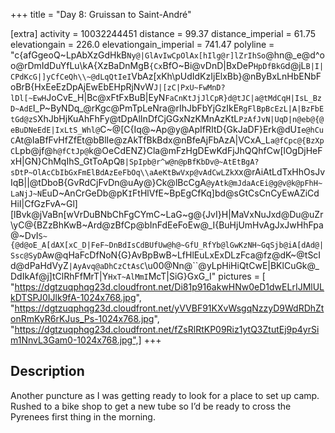 +++
title = "Day 8: Gruissan to Saint-André"

[extra]
activity = 10032244451
distance = 99.37
distance_imperial = 61.75
elevationgain = 226.0
elevationgain_imperial = 741.47
polyline = "c{afGgeoQ~LpAbXzGdHkB`Ny@|GlAvIwCpOlAx[hIlg@r]lZrIhSo`@hn@_e@d^oo@rDmIdDuYfLu\\kA{XzBaDnMgB`{Cx`BfO~Bi@vDnD|BxDeP`HpDfBkG`d@jL`B|I|CPdKcG|]yCfCeQh\\~@dLqQtIeI`VbAz[xKh\\pUdIdKzIjElxBb}@nByBxLnHbENbFoBrB{HxEeEzDpAjEwEbEHpRjNvW`J|[zC|PxU~FwMnD?lDl[~EwH`JoCvE_H|Bc@xFtFxBuB|EyN`FaCnKtJjJlCpR}d@tJC|a@tMdCqH|IsL_BzD~AdE`I_P~ByNDq_@rKgc@PmTpLeNra@rIhJbFbYjGzIkE`RgFlBpBcEzL|A|BzFbEtGd@zS`XhJbHjKuAhFhFy@tDpAlInDfCjGGxNzKMnAzKtL`PzAfJvN|UqD|n@eb@{@eBuDNeEdE|IxLtS_Whl@`C~@[C{Iq@~Ap@y@ApIfRItD{GkJaDF}Erk@dU`Ie@hCuC`At@IaBfFvHfZfEt@bBlIe@zAkTfBkBdx@nBfeAjFbAzA|VCxA_L`a@fCpc@{BzXpC`Lpb@jf@`h@fCtJp@`k@OeCdENZ}Cla@mFzHgDEwKdFjJhQQhfCw[lOgDjHeFxH|GN}ChMqIhS_GtToApQ`B|SpIpb@r^w@n@pBfKbDv@~AtEtBgA?sDtP~OlAcCbIbGxFmElBdAzEeFbOq\\aAeKtBwVxp@vAdCwLZkX`x@rAiAtLdTxHhOsJvIqB||@tDboB{GvRdCjFvDn@uAy@}Ck@lBcCgA`@yAtk@mJdaAcEi@g@v@k@pFhH~LaNjJ~N`EuD~AnCrGeDb@pK`I`FtHlVfE~BpEgCfKq]bd@sGtCsCnCyEwAZiCdHiI|CfGzFvA~Gl][lBvk@jVaBn[wVrDuBNbChFgCYmC~LaG~g@{JvI}H|MaVxNuJxd@Du@uZr\\yC@{BZzBhKwB~Ard@zBfCp@bInFdEeFoEw@_I{BuHjUmHvAgJxJwHhFpa@~DvI`S~{@d@oE_A[dAX[xC_D|FeF~DnBdIsCdBUfUw@h@~GfU_RfYb@lGwKzNH~GqSjb@iA[dAd@|Ssc@SyD`Aw@qHaFcDfNoN{G}AvBpBwB~LfHlEuLxExDLzFca@fz@dK~@tScId@dPaHdVyZ`|AyAvq@aDhCzCtAsC`\\u00@Nn@``@yLpHiHiQtCwE|BKlCuGk@_DdIkAf@j]tClRhFfMrT|Y`HxT~AlMmI`McT|SiG}GxG_I"
pictures = [ "https://dgtzuqphqg23d.cloudfront.net/Di81p916akwHNw0eD1dwELrIJMlULkDTSPJ0IJlk9fA-1024x768.jpg", "https://dgtzuqphqg23d.cloudfront.net/yVVBF91KXvWsgqNzzyD9WdRDhZtonRmKyR6rKJus_Ps-1024x768.jpg", "https://dgtzuqphqg23d.cloudfront.net/fZsRlRtKP09Riz1ytQ3ZtutEj9p4yrSim1NnvL3Gam0-1024x768.jpg",]
+++

## Description

Another puncture as I was getting ready to look for a place to set up camp. Rushed to a bike shop to get a new tube so I’d be ready to cross the Pyrenees first thing in the morning.
